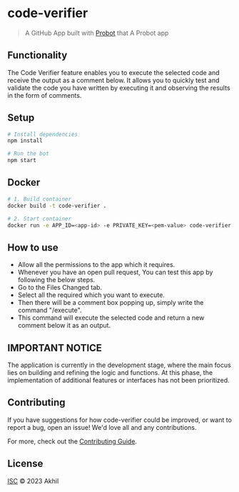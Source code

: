 # code-verifier

> A GitHub App built with [Probot](https://github.com/probot/probot) that A Probot app

## Functionality

The Code Verifier feature enables you to execute the selected code and receive the output as a comment below. It allows you to quickly test and validate the code you have written by executing it and observing the results in the form of comments.  

## Setup

```sh
# Install dependencies
npm install

# Run the bot
npm start
```

## Docker

```sh
# 1. Build container
docker build -t code-verifier .

# 2. Start container
docker run -e APP_ID=<app-id> -e PRIVATE_KEY=<pem-value> code-verifier
```

## How to use 

- Allow all the permissions to the app which it requires.
- Whenever you have an open pull request, You can test this app by following the below steps.
- Go to the Files Changed tab.
- Select all the required which you want to execute.
- Then there will be a comment box popping up, simply write the command "/execute".
- This command will execute the selected code and return a new comment below it as an output.


## IMPORTANT NOTICE

The application is currently in the development stage, where the main focus lies on building and refining the logic and functions. At this phase, the implementation of additional features or interfaces has not been prioritized.

## Contributing

If you have suggestions for how code-verifier could be improved, or want to report a bug, open an issue! We'd love all and any contributions.

For more, check out the [Contributing Guide](CONTRIBUTING.md).

## License

[ISC](LICENSE) © 2023 Akhil
